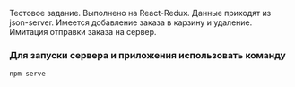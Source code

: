 Тестовое задание. Выполнено на React-Redux.
Данные приходят из json-server. Имеется добавление заказа в карзину и удаление. Имитация отправки заказа на сервер.
### Для запуски сервера и приложения использовать команду
`npm serve`
